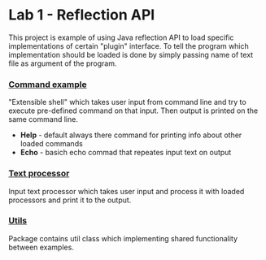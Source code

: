 # Lab 1 - Reflection API
This project is example of using Java reflection API to load 
specific implementations of certain "plugin" interface.
To tell the program which implementation should be loaded is done
by simply passing name of text file as argument of the program.

### [Command example](src/shell/command)
"Extensible shell" which takes user input from command line and try to execute
pre-defined command on that input. Then output is printed on the same command line.
* __Help__ - default always there command for printing info about other loaded commands
* __Echo__ - basich echo commad that repeates input text on output

### [Text processor](src/text/processor)
Input text processor which takes user input and process it with loaded processors and print it to the output.

### [Utils](src/utils)
Package contains util class which implementing shared functionality between examples.

